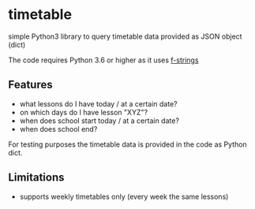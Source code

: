 # timetable
simple Python3 library to query timetable data provided as JSON object (dict)

The code requires Python 3.6 or higher as it uses [f-strings](https://docs.python.org/3/whatsnew/3.6.html) 

## Features
* what lessons do I have today / at a certain date?
* on which days do I have lesson "XYZ"?
* when does school start today / at a certain date? 
* when does school end?

For testing purposes the timetable data is provided in the code as Python dict. 

## Limitations
* supports weekly timetables only (every week the same lessons)
